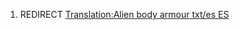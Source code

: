 1.  REDIRECT [Translation:Alien body armour txt/es
    ES](Translation:Alien_body_armour_txt/es_ES "wikilink")